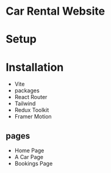 # Car Rental Website

# Setup
# Installation 
- Vite 
- packages
- React Router
- Tailwind
- Redux Toolkit
- Framer Motion

## pages
- Home Page
- A Car Page
- Bookings Page